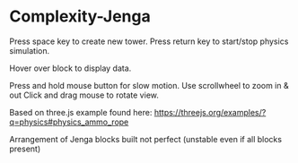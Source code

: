 # Complexity-Jenga
 
Press space key to create new tower.
Press return key to start/stop physics simulation.

Hover over block to display data.

Press and hold mouse button for slow motion.
Use scrollwheel to zoom in & out
Click and drag mouse to rotate view.

Based on three.js example found here: https://threejs.org/examples/?q=physics#physics_ammo_rope

Arrangement of Jenga blocks built not perfect (unstable even if all blocks present)

